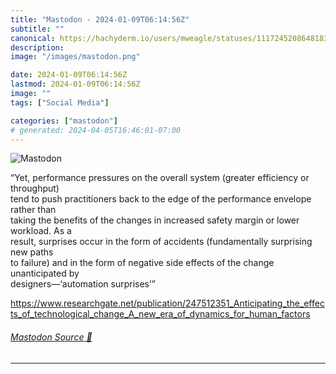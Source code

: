 ```yaml
---
title: "Mastodon - 2024-01-09T06:14:56Z"
subtitle: ""
canonical: https://hachyderm.io/users/mweagle/statuses/111724520864818375
description:
image: "/images/mastodon.png"

date: 2024-01-09T06:14:56Z
lastmod: 2024-01-09T06:14:56Z
image: ""
tags: ["Social Media"]

categories: ["mastodon"]
# generated: 2024-04-05T16:46:01-07:00
---
```

![Mastodon](/images/mastodon.png)

<p>“Yet, performance pressures on the overall system (greater efficiency or throughput)<br />tend to push practitioners back to the edge of the performance envelope rather than<br />taking the benefits of the changes in increased safety margin or lower workload. As a<br />result, surprises occur in the form of accidents (fundamentally surprising new paths<br />to failure) and in the form of negative side effects of the change unanticipated by<br />designers—‘automation surprises’”</p><p><a href="https://www.researchgate.net/publication/247512351_Anticipating_the_effects_of_technological_change_A_new_era_of_dynamics_for_human_factors" target="_blank" rel="nofollow noopener noreferrer" translate="no"><span class="invisible">https://www.</span><span class="ellipsis">researchgate.net/publication/2</span><span class="invisible">47512351_Anticipating_the_effects_of_technological_change_A_new_era_of_dynamics_for_human_factors</span></a></p>


###### [Mastodon Source 🐘](https://hachyderm.io/@mweagle/111724520864818375)

___
